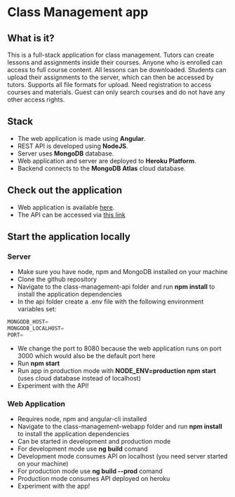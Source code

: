 # Class Management app

## What is it?
This is a full-stack application for class management. Tutors can create lessons and assignments inside their courses. Anyone who is enrolled can access to full course content. All lessons can be downloaded. Students can upload their assignments to the server, which can then be accessed by tutors. Supports all file formats for upload. Need registration to access courses and materials. Guest can only search courses and do not have any other access rights.

## Stack
* The web application is made using __Angular__.  
* REST API is developed using __NodeJS__. 
* Server uses __MongoDB__ database.
* Web application and server are deployed to __Heroku Platform__.
* Backend connects to the __MongoDB Atlas__ cloud database.

## Check out the application
* Web application is available [here](https://class-management-webapp.herokuapp.com).
* The API can be accessed via [this link](https://classm-api.herokuapp.com)

## Start the application locally

### Server
* Make sure you have node, npm and MongoDB installed on your machine
* Clone the github repository
* Navigate to the class-management-api folder and run __npm install__ to install the application dependencies
* In the api folder create a .env file with the following environment variables set: 

```javascript
MONGODB_HOST=
MONGODB_LOCALHOST=
PORT=
```
* We change the port to 8080 because the web application runs on port 3000 which would also be the default port here
* Run __npm start__
* Run app in production mode with __NODE_ENV=production npm start__ (uses cloud database instead of localhost)
* Experiment with the API!

### Web Application
* Requires node, npm and angular-cli installed
* Navigate to the class-management-webapp folder and run __npm install__ to install the application dependencies
* Can be started in development and production mode
* For development mode use __ng build__ comand
* Development mode consumes API on localhost (you need server started on your machine)
* For production mode use __ng build --prod__ comand
* Production mode consumes API deployed on heroku
* Experiment with the app!
